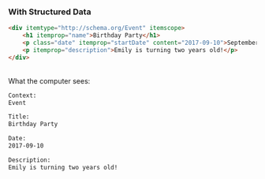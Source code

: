 ### With Structured Data

```html
<div itemtype="http://schema.org/Event" itemscope>
	<h1 itemprop="name">Birthday Party</h1>
	<p class="date" itemprop="startDate" content="2017-09-10">September 10, 2017</p>
	<p itemprop="description">Emily is turning two years old!</p>
</div>
```

<br>What the computer sees: <!-- .element: class="fragment" data-fragment-index="0" -->
```html
Context:
Event

Title:
Birthday Party

Date:
2017-09-10

Description:
Emily is turning two years old!
```
<!-- .element: class="fragment" data-fragment-index="0" -->
